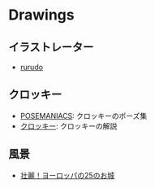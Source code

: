 # Drawings
## イラストレーター
- [rurudo](https://twitter.com/rurudo_/media)

## クロッキー
* [POSEMANIACS](https://www.posemaniacs.com/): クロッキーのポーズ集
* [クロッキー](https://www.youtube.com/playlist?list=PLaMEq1-vsIARRlk10EhVZ-xc2lJewnIlt): クロッキーの解説

## 風景
- [壮麗！ヨーロッパの25のお城](https://www.buzzfeed.com/jp/bfjapan/29catsles)